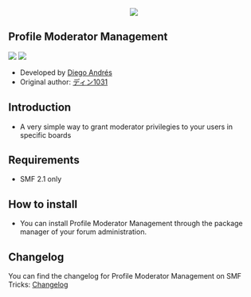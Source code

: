  <p align="center">
    <img src="https://smftricks.com/logos/logo.png">
 </p>

## Profile Moderator Management
<img src="https://img.shields.io/badge/License-MPL 2.0-a05a3f?style=flat-square"> <img src="https://img.shields.io/badge/SMF-2.1-3f73a0?style=flat-square">

- Developed by [Diego Andrés](https://github.com/DiegoAndresCortes)
- Original author: [ディン1031](https://www.simplemachines.org/community/index.php?action=profile;u=10466)

## Introduction
* A very simple way to grant moderator privilegies to your users in specific boards

## Requirements
* SMF 2.1 only

## How to install
* You can install Profile Moderator Management through the package manager of your forum administration.

## Changelog
You can find the changelog for Profile Moderator Management on SMF Tricks: [Changelog](https://smftricks.com/index.php?topic=2016.0)

